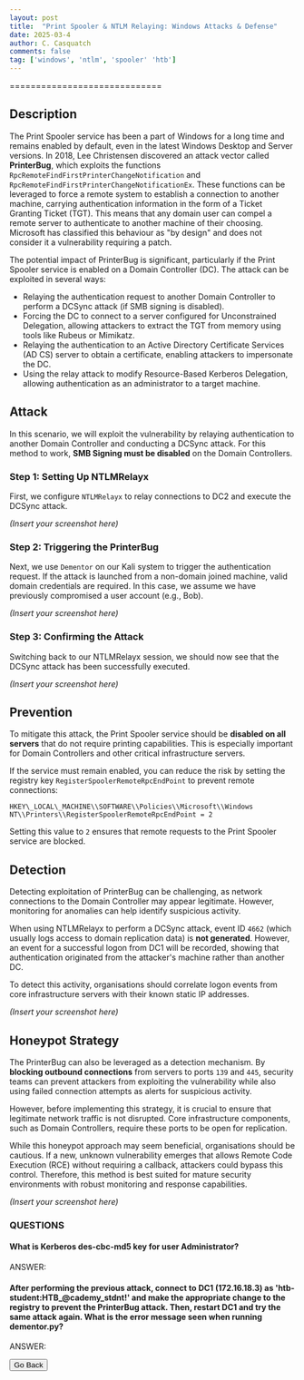 ```yaml
---
layout: post
title:  "Print Spooler & NTLM Relaying: Windows Attacks & Defense"
date: 2025-03-4
author: C. Casquatch
comments: false
tag: ['windows', 'ntlm', 'spooler' 'htb']
---
```


=============================

Description
-----------

The Print Spooler service has been a part of Windows for a long time and remains enabled by default, even in the latest Windows Desktop and Server versions. In 2018, Lee Christensen discovered an attack vector called **PrinterBug**, which exploits the functions `RpcRemoteFindFirstPrinterChangeNotification` and `RpcRemoteFindFirstPrinterChangeNotificationEx`. These functions can be leveraged to force a remote system to establish a connection to another machine, carrying authentication information in the form of a Ticket Granting Ticket (TGT). This means that any domain user can compel a remote server to authenticate to another machine of their choosing. Microsoft has classified this behaviour as "by design" and does not consider it a vulnerability requiring a patch.

The potential impact of PrinterBug is significant, particularly if the Print Spooler service is enabled on a Domain Controller (DC). The attack can be exploited in several ways:

*   Relaying the authentication request to another Domain Controller to perform a DCSync attack (if SMB signing is disabled).
*   Forcing the DC to connect to a server configured for Unconstrained Delegation, allowing attackers to extract the TGT from memory using tools like Rubeus or Mimikatz.
*   Relaying the authentication to an Active Directory Certificate Services (AD CS) server to obtain a certificate, enabling attackers to impersonate the DC.
*   Using the relay attack to modify Resource-Based Kerberos Delegation, allowing authentication as an administrator to a target machine.

Attack
------

In this scenario, we will exploit the vulnerability by relaying authentication to another Domain Controller and conducting a DCSync attack. For this method to work, **SMB Signing must be disabled** on the Domain Controllers.

### Step 1: Setting Up NTLMRelayx

First, we configure `NTLMRelayx` to relay connections to DC2 and execute the DCSync attack.

_(Insert your screenshot here)_

### Step 2: Triggering the PrinterBug

Next, we use `Dementor` on our Kali system to trigger the authentication request. If the attack is launched from a non-domain joined machine, valid domain credentials are required. In this case, we assume we have previously compromised a user account (e.g., Bob).

_(Insert your screenshot here)_

### Step 3: Confirming the Attack

Switching back to our NTLMRelayx session, we should now see that the DCSync attack has been successfully executed.

_(Insert your screenshot here)_

Prevention
----------

To mitigate this attack, the Print Spooler service should be **disabled on all servers** that do not require printing capabilities. This is especially important for Domain Controllers and other critical infrastructure servers.

If the service must remain enabled, you can reduce the risk by setting the registry key `RegisterSpoolerRemoteRpcEndPoint` to prevent remote connections:

    HKEY\_LOCAL\_MACHINE\\SOFTWARE\\Policies\\Microsoft\\Windows NT\\Printers\\RegisterSpoolerRemoteRpcEndPoint = 2
    

Setting this value to `2` ensures that remote requests to the Print Spooler service are blocked.

Detection
---------

Detecting exploitation of PrinterBug can be challenging, as network connections to the Domain Controller may appear legitimate. However, monitoring for anomalies can help identify suspicious activity.

When using NTLMRelayx to perform a DCSync attack, event ID `4662` (which usually logs access to domain replication data) is **not generated**. However, an event for a successful logon from DC1 will be recorded, showing that authentication originated from the attacker's machine rather than another DC.

To detect this activity, organisations should correlate logon events from core infrastructure servers with their known static IP addresses.

_(Insert your screenshot here)_

Honeypot Strategy
-----------------

The PrinterBug can also be leveraged as a detection mechanism. By **blocking outbound connections** from servers to ports `139` and `445`, security teams can prevent attackers from exploiting the vulnerability while also using failed connection attempts as alerts for suspicious activity.

However, before implementing this strategy, it is crucial to ensure that legitimate network traffic is not disrupted. Core infrastructure components, such as Domain Controllers, require these ports to be open for replication.

While this honeypot approach may seem beneficial, organisations should be cautious. If a new, unknown vulnerability emerges that allows Remote Code Execution (RCE) without requiring a callback, attackers could bypass this control. Therefore, this method is best suited for mature security environments with robust monitoring and response capabilities.

_(Insert your screenshot here)_

### QUESTIONS

#### What is Kerberos des-cbc-md5 key for user Administrator?
ANSWER:

#### After performing the previous attack, connect to DC1 (172.16.18.3) as 'htb-student:HTB_@cademy_stdnt!' and make the appropriate change to the registry to prevent the PrinterBug attack. Then, restart DC1 and try the same attack again. What is the error message seen when running dementor.py?
ANSWER:


<button onclick="history.back()">Go Back</button>
